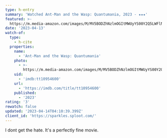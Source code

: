 ```yaml
---
type: h-entry
summary: 'Watched Ant-Man and the Wasp: Quantumania, 2023 - ★★★'
featured: >-
  https://m.media-amazon.com/images/M/MV5BODZhNzlmOGItMWUyYS00Y2Q5LWFlNzMtM2I2NDFkM2ZkYmE1XkEyXkFqcGdeQXVyMTU5OTA4NTIz._V1_SX300.jpg
date: '2023-04-13'
watch-of:
  type:
    - h-cite
  properties:
    name:
      - 'Ant-Man and the Wasp: Quantumania'
    photo:
      - >-
        https://m.media-amazon.com/images/M/MV5BODZhNzlmOGItMWUyYS00Y2Q5LWFlNzMtM2I2NDFkM2ZkYmE1XkEyXkFqcGdeQXVyMTU5OTA4NTIz._V1_SX300.jpg
    uid:
      - 'imdb:tt10954600'
    url:
      - 'https://imdb.com/title/tt10954600'
    published:
      - '2023'
rating: '3'
rewatch: false
updated: '2023-04-14T04:10:39.399Z'
client_id: 'https://sparkles.sploot.com/'
---
```

I dont get the hate. It's a perfectly fine movie.
